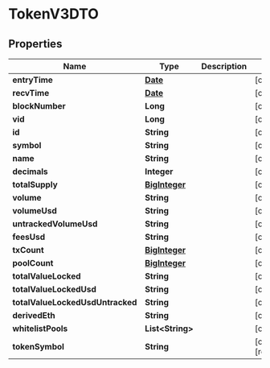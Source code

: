 

# TokenV3DTO

## Properties

Name | Type | Description | Notes
------------ | ------------- | ------------- | -------------
**entryTime** | [**Date**](Date.md) |  |  [optional]
**recvTime** | [**Date**](Date.md) |  |  [optional]
**blockNumber** | **Long** |  |  [optional]
**vid** | **Long** |  |  [optional]
**id** | **String** |  |  [optional]
**symbol** | **String** |  |  [optional]
**name** | **String** |  |  [optional]
**decimals** | **Integer** |  |  [optional]
**totalSupply** | [**BigInteger**](BigInteger.md) |  |  [optional]
**volume** | **String** |  |  [optional]
**volumeUsd** | **String** |  |  [optional]
**untrackedVolumeUsd** | **String** |  |  [optional]
**feesUsd** | **String** |  |  [optional]
**txCount** | [**BigInteger**](BigInteger.md) |  |  [optional]
**poolCount** | [**BigInteger**](BigInteger.md) |  |  [optional]
**totalValueLocked** | **String** |  |  [optional]
**totalValueLockedUsd** | **String** |  |  [optional]
**totalValueLockedUsdUntracked** | **String** |  |  [optional]
**derivedEth** | **String** |  |  [optional]
**whitelistPools** | **List&lt;String&gt;** |  |  [optional]
**tokenSymbol** | **String** |  |  [optional] [readonly]





